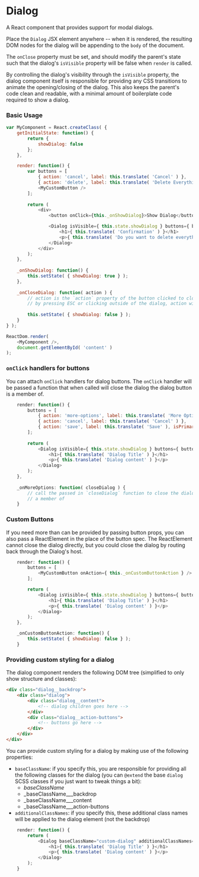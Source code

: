Dialog
======

A React component that provides support for modal dialogs.

Place the `Dialog` JSX element anywhere -- when it is rendered, the resulting DOM nodes for the dialog will be
appending to the `body` of the document.

The `onClose` property must be set, and should modify the parent's state such that the dialog's `isVisible` property
will be false when `render` is called.

By controlling the dialog's visibility through the `isVisible` property, the dialog component itself is responsible for
providing any CSS transitions to animate the opening/closing of the dialog. This also keeps the parent's code clean and
readable, with a minimal amount of boilerplate code required to show a dialog.

### Basic Usage

```js
var MyComponent = React.createClass( {
	getInitialState: function() {
		return {
			showDialog: false
		};
	},

	render: function() {
		var buttons = [
			{ action: 'cancel', label: this.translate( 'Cancel' ) },
			{ action: 'delete', label: this.translate( 'Delete Everything' ), isPrimary: true },
			<MyCustomButton />
		];
		
		return (
			<div>
				<button onClick={this._onShowDialog}>Show Dialog</button>

				<Dialog isVisible={ this.state.showDialog } buttons={ buttons } onClose={ this._onCloseDialog }>
					<h1>{ this.translate( 'Confirmation' ) }</h1>
					<p>{ this.translate( 'Do you want to delete everything?' ) }</p>
				</Dialog>
			</div>
		);
	},
	
	_onShowDialog: function() {
		this.setState( { showDialog: true } );
	},
	
	_onCloseDialog: function( action ) {
		// action is the `action` property of the button clicked to close the dialog. If the dialog is closed
		// by pressing ESC or clicking outside of the dialog, action will be `undefined`
		
		this.setState( { showDialog: false } );
	}
} );

ReactDom.render(
	<MyComponent />,
	document.getElementById( 'content' )
);
```

### `onClick` handlers for buttons

You can attach `onClick` handlers for dialog buttons. The `onClick` handler will be passed a function that when
called will close the dialog the dialog button is a member of.

```js
	render: function() {
		buttons = [
			{ action: 'more-options', label: this.translate( 'More Options…' ), onClick: this._onMoreOptions },
			{ action: 'cancel', label: this.translate( 'Cancel' ) },
			{ action: 'save', label: this.translate( 'Save' ), isPrimary: true }
		];
		
		return (
			<Dialog isVisible={ this.state.showDialog } buttons={ buttons } onClose={ this._onCloseDialog }>
				<h1>{ this.translate( 'Dialog Title' ) }</h1>
				<p>{ this.translate( 'Dialog content' ) }</p>
			</Dialog>
		);
	},
	
	_onMoreOptions: function( closeDialog ) {
		// call the passed in `closeDialog` function to close the dialog the dialog button is
		// a member of
	}
```

### Custom Buttons

If you need more than can be provided by passing button props, you can also pass a ReactElement in the place of
the button spec. The ReactElement cannot close the dialog directly, but you could close the dialog by routing back
through the Dialog's host.

```js
	render: function() {
		buttons = [
			<MyCustomButton onAction={ this._onCustomButtonAction } />
		];

		return (
			<Dialog isVisible={ this.state.showDialog } buttons={ buttons } onClose={ this._onCloseDialog }>
				<h1>{ this.translate( 'Dialog Title' ) }</h1>
				<p>{ this.translate( 'Dialog content' ) }</p>
			</Dialog>
		);
	},

	_onCustomButtonAction: function() {
		this.setState( { showDialog: false } );
	}

```

### Providing custom styling for a dialog

The dialog component renders the following DOM tree (simplified to only show structure and classes):

```html
<div class="dialog__backdrop">
	<div class="dialog">
		<div class="dialog__content">
			<!-- dialog children goes here -->
		</div>
		<div class="dialog__action-buttons">
			<!-- buttons go here -->
		</div>
	</div>
</div>
```

You can provide custom styling for a dialog by making use of the following properties:

- `baseClassName`: if you specify this, you are responsible for providing all the following classes for the dialog (you
can `@extend` the base `dialog` SCSS classes if you just want to tweak things a bit):
    - _baseClassName_
    - _baseClassName___backdrop
    - _baseClassName___content
    - _baseClassName___action-buttons
- `additionalClassNames`: if you specify this, these additional class names will be applied to the dialog element
(not the backdrop)

```js
	render: function() {
		return (
			<Dialog baseClassName="custom-dialog" additionalClassNames="critical error" isVisible={ this.state.showDialog } onClose={ this._onCloseDialog }>
				<h1>{ this.translate( 'Dialog Title' ) }</h1>
				<p>{ this.translate( 'Dialog content' ) }</p>
			</Dialog>
		);
	}
```
